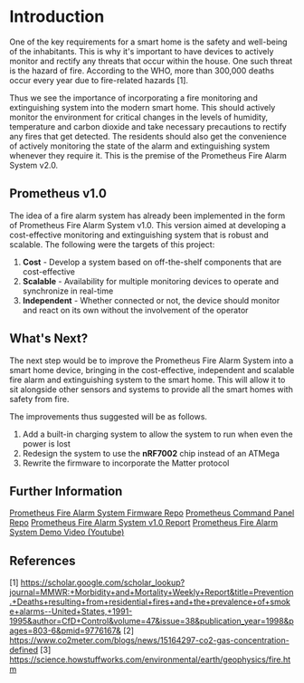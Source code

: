 # Introduction
One of the key requirements for a smart home is the safety and well-being of the inhabitants.  This is why it's important to have devices to actively monitor and rectify any threats that occur within the house. One such threat is the hazard of fire. According to the WHO, more than 300,000 deaths occur every year due to fire-related hazards [1].

Thus we see the importance of incorporating a fire monitoring and extinguishing system into the modern smart home. This should actively monitor the environment for critical changes in the levels of humidity, temperature and carbon dioxide and take necessary precautions to rectify any fires that get detected. The residents should also get the convenience of actively monitoring the state of the alarm and extinguishing system whenever they require it. This is the premise of the Prometheus Fire Alarm System v2.0.

## Prometheus v1.0
The idea of a fire alarm system has already been implemented in the form of Prometheus Fire Alarm System v1.0. This version aimed at developing a cost-effective monitoring and extinguishing system that is robust and scalable. The following were the targets of this project:
1. **Cost** - Develop a system based on off-the-shelf components that are cost-effective
2. **Scalable** - Availability for multiple monitoring devices to operate and synchronize in real-time
3. **Independent** - Whether connected or not, the device should monitor and react on its own without the involvement of the operator

## What's Next?
The next step would be to improve the Prometheus Fire Alarm System into a smart home device, bringing in the cost-effective, independent and scalable fire alarm and extinguishing system to the smart home. This will allow it to sit alongside other sensors and systems to provide all the smart homes with safety from fire.

The improvements thus suggested will be as follows.
1. Add a built-in charging system to allow the system to run when even the power is lost
2. Redesign the system to use the **nRF7002** chip instead of an ATMega
3. Rewrite the firmware to incorporate the Matter protocol
## Further Information
[Prometheus Fire Alarm System Firmware Repo](https://github.com/asankaSovis/prometheus-fire-alarm/tree/main)
[Prometheus Command Panel Repo](https://github.com/asankaSovis/prometheus-command-panel)
[Prometheus Fire Alarm System v1.0 Report](https://github.com/asankaSovis/prometheus-fire-alarm/blob/main/Additional%20Material/Engineering%20Design%20Project%20-%20Project%20Report.pdf)
[Prometheus Fire Alarm System Demo Video (Youtube)](https://youtu.be/5h3k6kufkHo?si=pq6S2FBMBYGGU_1R)

## References
[1] https://scholar.google.com/scholar_lookup?journal=MMWR:+Morbidity+and+Mortality+Weekly+Report&title=Prevention.+Deaths+resulting+from+residential+fires+and+the+prevalence+of+smoke+alarms--United+States,+1991-1995&author=CfD+Control&volume=47&issue=38&publication_year=1998&pages=803-6&pmid=9776167&
[2] https://www.co2meter.com/blogs/news/15164297-co2-gas-concentration-defined
[3] https://science.howstuffworks.com/environmental/earth/geophysics/fire.htm